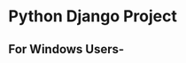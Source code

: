 <!DOCTYPE html>
<html lang="en">
<head>
    <meta charset="UTF-8">
    <meta http-equiv="X-UA-Compatible" content="IE=edge">
    <meta name="viewport" content="width=device-width, initial-scale=1.0">
</head>
<body>
      <h1> Python Django Project <html>
          <h2> For Windows Users- <h2>
</body>
</html>
